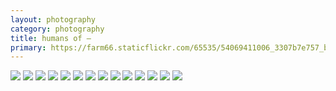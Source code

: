 ```yaml
---
layout: photography
category: photography
title: humans of —
primary: https://farm66.staticflickr.com/65535/54069411006_3307b7e757_b.jpg
---
```


<div class="gallery">
  <div class="row">
    <div class="column">
      <img src="https://farm66.staticflickr.com/65535/54140232968_b564d954b8_b.jpg">
      <img src="https://farm66.staticflickr.com/65535/54069411006_3307b7e757_b.jpg">
      <img src="https://farm66.staticflickr.com/65535/54186828899_4fe5954fcf_b.jpg">
      <img src="https://farm66.staticflickr.com/65535/54186546016_ede2551149_b.jpg">
      <img src="https://farm66.staticflickr.com/65535/54185659882_84ccb80df1_b.jpg">
      <img src="https://farm66.staticflickr.com/65535/54140232688_e3040b089e_b.jpg">
      <img src="https://farm66.staticflickr.com/65535/54140233193_e1845eeace_b.jpg">
      <img src="https://farm66.staticflickr.com/65535/54186986405_3282ef7efa_b.jpg">
      <img src="https://farm66.staticflickr.com/65535/54186813993_39a28b8f3c_b.jpg">
      <img src="https://farm66.staticflickr.com/65535/54186813928_5108ff59fe_b.jpg">
      <img src="https://farm66.staticflickr.com/65535/54186813983_cb85dfafbf_b.jpg">
      <img src="https://farm66.staticflickr.com/65535/54186986460_b5a1064581_b.jpg">
      <img src="https://farm66.staticflickr.com/65535/54186828884_b8ee46b139_b.jpg">
      <img src="https://farm66.staticflickr.com/65535/54186832489_a1ca4dc548_b.jpg">
    </div>
  </div>
</div>

